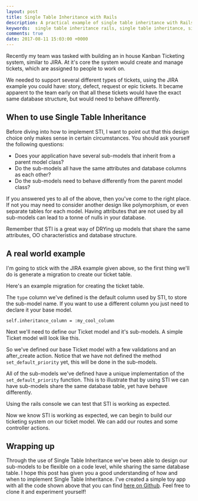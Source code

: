 ```yaml
---
layout: post
title: Single Table Inheritance with Rails
description: A practical example of single table inheritance with Rails.
keywords:  single table inheritance rails, single table inheritance, single table, inheritance, Active Record, Rails, rails, ruby, Ruby, MySQL, Database, tickets, JIRA, ticketing system, kanban
comments: true
date: 2017-08-11 15:03:00 +0000
---
```


Recently my team was tasked with building an in house Kanban Ticketing system, similar to JIRA.
At it's core the system would create and manage tickets, which are assigned to people to work on.

We needed to support several different types of tickets, using the JIRA example you could have: story, defect, request or epic tickets.
It became apparent to the team early on that all these tickets would have the exact same database structure, but would need to behave differently.

## When to use Single Table Inheritance
Before diving into how to implement STI, I want to point out that this design choice only makes sense in certain circumstances.
You should ask yourself the following questions: 
* Does your application have several sub-models that inherit from a parent model class?
* Do the sub-models all have the same attributes and database columns as each other?
* Do the sub-models need to behave differently from the parent model class?
 
If you answered yes to all of the above, then you've come to the right place. 
If not you may need to consider another design like polymorphism, or even separate tables for each model.
Having attributes that are not used by all sub-models can lead to a tonne of nulls in your database.
 
Remember that STI is a great way of DRYing up models that share the same attributes, OO characteristics and database structure. 

## A real world example 

I'm going to stick with the JIRA example given above, so the first thing we'll do is generate a migration to create our ticket table. 

Here's an example migration for creating the ticket table.

<script src="https://gist.github.com/WillHennessey/10a19a49318eba05112e08c6f789a01b.js"></script>

The `type` column we've defined is the default column used by STI, to store the sub-model name.
If you want to use a different column you just need to declare it your base model. 

`self.inheritance_column = :my_cool_column`

Next we'll need to define our Ticket model and it's sub-models. 
A simple Ticket model will look like this.

<script src="https://gist.github.com/WillHennessey/54045668a3f5c57f9e7e33af23e138a3.js"></script>

So we've defined our base Ticket model with a few validations and an after_create action.
Notice that we have not defined the method `set_default_priority` yet, this will be done in the sub-models. 

<script src="https://gist.github.com/WillHennessey/8d41f72f18f6c99b657d7e4b002e1aa9.js"></script>

All of the sub-models we've defined have a unique implementation of the `set_default_priority` function.
This is to illustrate that by using STI we can have sub-models share the same database table, yet have behave differently.

Using the rails console we can test that STI is working as expected.

<script src="https://gist.github.com/WillHennessey/eb817758a287776c164ec501017ab57d.js"></script>

Now we know STI is working as expected, we can begin to build our ticketing system on our ticket model.
We can add our routes and some controller actions. 

<script src="https://gist.github.com/WillHennessey/043b684457b7ac2b88b14e74ea051e38.js"></script>

<script src="https://gist.github.com/WillHennessey/e910fc6477612a88d3536ef8605fa1e7.js"></script>

## Wrapping up 
Through the use of Single Table Inheritance we've been able to design our sub-models to be flexible on a code level, while sharing the same database table.
I hope this post has given you a good understanding of how and when to implement Single Table Inheritance. 
I've created a simple toy app with all the code shown above that you can find [here on Github](https://github.com/WillHennessey/ticketing-system/tree/single-table-inheritance-branch).
Feel free to clone it and experiment yourself!